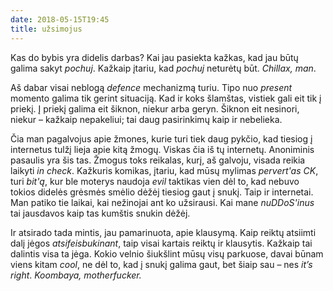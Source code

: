 ```yaml
---
date: 2018-05-15T19:45
title: užsimojus
---
```


Kas do bybis yra didelis darbas? Kai jau pasiekta kažkas, kad jau būtų
galima sakyt _pochuj_. Kažkaip įtariu, kad _pochuj_ neturėtų būt.
_Chillax, man_.

Aš dabar visai neblogą _defence_ mechanizmą turiu. Tipo nuo _present_
momento galima tik gerint situaciją. Kad ir koks šlamštas, vistiek gali
eit tik į priekį. Į priekį galima eit šiknon, niekur arba geryn. Šiknon
eit nesinori, niekur – kažkaip nepakeliui; tai daug pasirinkimų kaip ir
nebelieka.

Čia man pagalvojus apie žmones, kurie turi tiek daug pykčio, kad tiesiog
į internetus tulžį lieja apie kitą žmogų. Viskas čia iš tų internetų.
Anoniminis pasaulis yra šis tas. Žmogus toks reikalas, kurį, aš galvoju,
visada reikia laikyti _in check_. Kažkuris komikas, įtariu, kad mūsų
mylimas _pervert'as_ _CK_, turi _bit'ą_, kur ble moterys naudoja _evil_
taktikas vien dėl to, kad nebuvo tokios didelės grėsmės smėlio dėžėj
tiesiog gaut į snukį. Taip ir internetai. Man patiko tie laikai, kai
nežinojai ant ko užsirausi. Kai mane _nuDDoS'inus_ tai jausdavos kaip
tas kumštis snukin dėžėj.

Ir atsirado tada mintis, jau pamarinuota, apie klausymą. Kaip reiktų
atsiimti dalį jėgos _atsifeisbukinant_, taip visai kartais reiktų ir
klausytis. Kažkaip tai dalintis visa ta jėga. Kokio velnio šiukšlint
mūsų visų parkuose, davai būnam viens kitam _cool_, ne dėl to, kad į
snukį galima gaut, bet šiaip sau – nes _it’s right_. _Koombaya,
motherfucker._
